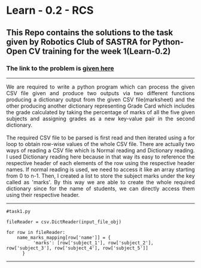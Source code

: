 # Learn - 0.2 - RCS
## This Repo contains the solutions to the task given by Robotics Club of SASTRA for Python-Open CV training for the week 1(Learn-0.2)
### The link to the problem is <a href="https://github.com/Training-2024/Learn-0.2">given here</a>
<hr />
<p align="justify">
  We are required to write a python program which can process the given CSV file given and produce two outputs via two different functions producing a dictionary output from the given CSV file(marksheet) and the other producing another dictionary representing Grade Card which includes the grade calculated by taking the percentage of marks of all the five given subjects and assigning grades as a new key-value pair in the second dictionary.
  <br />
  <br />
  The required CSV file to be parsed is first read and then iterated using a for loop to obtain row-wise values of the whole CSV file. There are actually two ways of reading a CSV file which is Normal reading and Dictionary reading. I used Dictionary reading here because in that way its easy to reference the respective header of each elements of the row using the respective header names. If normal reading is used, we need to access it like an array starting from 0 to n-1. 
  Then, I created a list to store the subject marks under the key called as 'marks'. By this way we are able to create the whole required dictionary since for the name of students, we can directly access them using their respective header.
</p>

<hr />

```
#task1.py

fileReader = csv.DictReader(input_file_obj)

for row in fileReader:
	name_marks_mapping[row['name']] = { 
          'marks': [row['subject_1'], row['subject_2'], row['subject_3'], row['subject_4'], row['subject_5']]
      }

```

<hr />